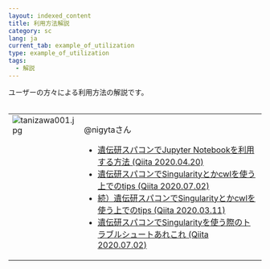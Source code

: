 ```yaml
---
layout: indexed_content
title: 利用方法解説
category: sc
lang: ja
current_tab: example_of_utilization
type: example_of_utilization
tags: 
  - 解説
---
```


ユーザーの方々による利用方法の解説です。<br><br>
<table>
<tr>
<td style="vertical-align: top;"><img src="https://sc.ddbj.nig.ac.jp/ja/advanced-guide/tanizawa001.jpg/@@images/860fca9d-02e2-4cc7-a8a6-f37b068acf2a.jpeg" data-linktype="image" title="tanizawa001.jpg" class="image-inline" data-val="3e0d4534910c401395af38808d7d8377" data-scale="preview" alt="tanizawa001.jpg" id="__mcenew" /></td>
<td style="width: 389.033px;">
<p> </p>
<p>  @nigytaさん</p>
<ul>
<li><a href="https://qiita.com/nigyta/items/6cb321735dba0a6215b2" data-linktype="external" data-val="https://qiita.com/nigyta/items/6cb321735dba0a6215b2">遺伝研スパコンでJupyter Notebookを利用する方法 (Qiita 2020.04.20)</a></li>
<li><a href="https://qiita.com/nigyta/items/8de4412e590dad7bf2f8" data-linktype="external" data-val="https://qiita.com/nigyta/items/8de4412e590dad7bf2f8">遺伝研スパコンでSingularityとかcwlを使う上でのtips (Qiita 2020.07.02)</a></li>
<li><a href="https://qiita.com/nigyta/items/e62e8a307918f42baed2" data-linktype="external" data-val="https://qiita.com/nigyta/items/e62e8a307918f42baed2">続）遺伝研スパコンでSingularityとかcwlを使う上でのtips (Qiita 2020.03.11)</a></li>
<li><a href="https://qiita.com/nigyta/items/bf37787be6153bdbaed1" data-linktype="external" data-val="https://qiita.com/nigyta/items/bf37787be6153bdbaed1">遺伝研スパコンでSingularityを使う際のトラブルシュートあれこれ (Qiita 2020.07.02)</a></li>
</ul>
<p> </p>
</td>
</tr>
</table>

